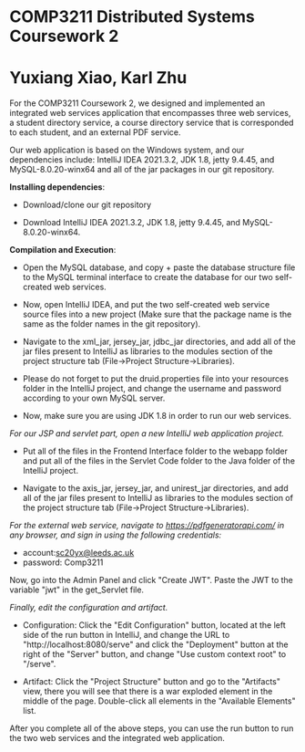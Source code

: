 # COMP3211 Distributed Systems Coursework 2

# Yuxiang Xiao, Karl Zhu

For the COMP3211 Coursework 2, we designed and implemented an integrated web services application that encompasses three web services, a student directory service, a course directory service that is corresponded to each student, and an external PDF service. 

Our web application is based on the Windows system, and our dependencies include: IntelliJ IDEA 2021.3.2, JDK 1.8, jetty 9.4.45, and MySQL-8.0.20-winx64 and all of the jar packages in our git repository.

**Installing dependencies**:
* Download/clone our git repository

* Download IntelliJ IDEA 2021.3.2, JDK 1.8, jetty 9.4.45, and MySQL-8.0.20-winx64.


**Compilation and Execution**:
* Open the MySQL database, and copy + paste the database structure file to the MySQL terminal interface to create the database for our two self-created web services.

* Now, open IntelliJ IDEA, and put the two self-created web service source files into a new project (Make sure that the package name is the same as the folder names in the git repository).

* Navigate to the xml_jar, jersey_jar, jdbc_jar directories, and add all of the jar files present to IntelliJ as libraries to the modules section of the project structure tab (File->Project Structure->Libraries).

* Please do not forget to put the druid.properties file into your resources folder in the IntelliJ project, and change the username and password according to your own MySQL server.

* Now, make sure you are using JDK 1.8 in order to run our web services.


*For our JSP and servlet part, open a new IntelliJ web application project.* 

* Put all of the files in the Frontend Interface folder to the webapp folder and put all of the files in the Servlet Code folder to the Java folder of the IntelliJ project. 

* Navigate to the axis_jar, jersey_jar, and unirest_jar directories, and add all of the jar files present to IntelliJ as libraries to the modules section of the project structure tab (File->Project Structure->Libraries).

*For the external web service, navigate to https://pdfgeneratorapi.com/ in any browser, and sign in using the following credentials:*
* account:sc20yx@leeds.ac.uk
* password: Comp3211 

Now, go into the Admin Panel and click "Create JWT". Paste the JWT to the variable "jwt" in the get_Servlet file. 

*Finally, edit the configuration and artifact.*

* Configuration: Click the "Edit Configuration" button, located at the left side of the run button in IntelliJ, and change the URL to "http://localhost:8080/serve" and click the "Deployment" button at the right of the "Server" button, and change "Use custom context root" to "/serve".

* Artifact: Click the "Project Structure" button and go to the "Artifacts" view, there you will see that there is a war exploded element in the middle of the page. Double-click all elements in the "Available Elements" list.

After you complete all of the above steps, you can use the run button to run the two web services and the integrated web application.
